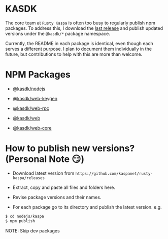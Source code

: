 # KASDK

The core team at `Rusty Kaspa` is often too busy to regularly publish npm packages. To address this, I download the [last release](https://github.com/kaspanet/rusty-kaspa/releases) and publish updated versions under the `@kasdk/*` package namespace.

Currently, the README in each package is identical, even though each serves a different purpose. I plan to document them individually in the future, but contributions to help with this are more than welcome.

# NPM Packages

- [@kasdk/nodejs](https://www.npmjs.com/package/@kasdk/nodejs)

- [@kasdk/web-keygen](https://www.npmjs.com/package/@kasdk/web-keygen)

- [@kasdk/web-rpc](https://www.npmjs.com/package/@kasdk/web-rpc)

- [@kasdk/web](https://www.npmjs.com/package/@kasdk/web)

- [@kasdk/web-core](https://www.npmjs.com/package/@kasdk/web-core)

# How to publish new versions? (Personal Note 😏)

- Download latest version from `https://github.com/kaspanet/rusty-kaspa/releases`

- Extract, copy and paste all files and folders here.

- Revise package versions and their names.

- For each package go to its directory and publish the latest version. e.g.

```bash
$ cd nodejs/kaspa
$ npm publish
```

NOTE: Skip dev packages
